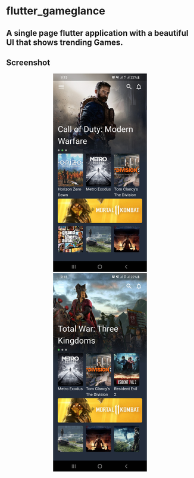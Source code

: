 # flutter_gameglance

## A single page flutter application with a beautiful UI that shows trending Games.

## Screenshot

<p align="center">
<img src="assets/images/screenshots/Screenshot_1.jpg" alt="App Screenshot" width="50%" />
<img src="assets/images/screenshots/Screenshot_2.jpg" alt="App Screenshot" width="50%" />
</p>
